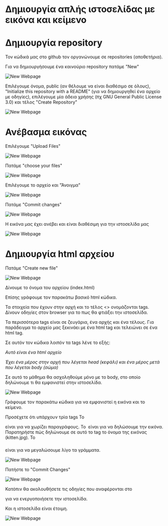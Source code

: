 # Δημιουργία απλής ιστοσελίδας με εικόνα και κείμενο

# Δημιουργία repository

Τον κώδικά μας στο github τον οργανώνουμε σε repositories (αποθετήρια).

Για να δημιουργήσουμε ένα καινούριο repository πατάμε "New"

![New Webpage](new_webpage1.png)

Επιλέγουμε όνομα, public (αν θέλουμε να είναι διαθέσιμο σε όλους), "Initialize this repository with a README" (για να δημιουργηθεί ένα αρχείο με οδηγίες), επιλέγουμε μία άδεια χρήσης (πχ GNU General Public License 3.0) και τέλος "Create Repository"

![New Webpage](new_webpage2.png)

# Ανέβασμα εικόνας

Επιλέγουμε "Upload Files"

![New Webpage](new_webpage3.png)

Πατάμε "choose your files"

![New Webpage](new_webpage4.png)

Επιλέγουμε το αρχείο και "Άνοιγμα"

![New Webpage](new_webpage5.png)

Πατάμε "Commit changes"

![New Webpage](new_webpage6.png)

Η εικόνα μας έχει ανέβει και είναι διαθέσιμη για την ιστοσελίδα μας

![New Webpage](new_webpage7.png)

# Δημιουργία html αρχείου

Πατάμε "Create new file"

![New Webpage](new_webpage8.png)

Δίνουμε το όνομα του αρχείου (index.html)

Επίσης γράφουμε τον παρακάτω βασικό html κώδικα.

Τα στοιχεία που έχουν στην αρχή και το τέλος <> ονομάζονται tags. Δίνουν οδηγίες στον browser για το πως θα φτιάξει την ιστοσελίδα.

Τα περισσότερα tags είναι σε ζευγάρια, ένα αρχής και ένα τέλους. Για παράδειγμα το αρχείο μας ξεκινάει με ένα html tag και τελειώνει σε ένα html tag.

Σε αυτόν τον κώδικα λοιπόν τα tags λένε το εξής:

*Αυτό είναι ένα html αρχείο*

*Έχει ένα μέρος στην αρχή που λέγεται head (κεφάλι) και ένα μέρος μετά που λέγεται body (σώμα)*

Σε αυτό το μάθημα θα ασχοληθούμε μόνο με το body, στο οποίο δηλώνουμε τι θα εμφανιστεί στην ιστοσελίδα.

![New Webpage](new_webpage9.png)

Γράφουμε τον παρακάτω κώδικα για να εμφανιστεί η εικόνα και το κείμενο.

Προσέχετε ότι υπάρχουν τρία tags
Το <p> </p> είναι για να χωρίζει παραγράφους.
Το <img> είναι για να δηλώσουμε την εικόνα. Παρατηρήστε πώς δηλώνουμε σε αυτό το tag το όνομα της εικόνας (kitten.jpg).
Το <h3> </h3> είναι για να μεγαλώσουμε λίγο τα γράμματα.

![New Webpage](new_webpage10.png)

Πατήστε το "Commit Changes"

![New Webpage](new_webpage11.png)

Κατόπιν θα ακολουθήσετε τις οδηγίες που αναφέρονται στο

για να ενεργοποιήσετε την ιστοσελίδα.

Και η ιστοσελίδα είναι έτοιμη. 

![New Webpage](new_webpage12.png)

